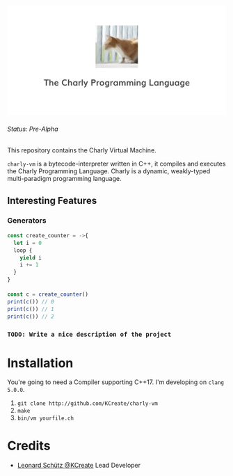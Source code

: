 ![Charly Programming Language](docs/charly-vm.png)

###### Status: Pre-Alpha

This repository contains the Charly Virtual Machine.

`charly-vm` is a bytecode-interpreter written in C++, it compiles and executes
the Charly Programming Language. Charly is a dynamic, weakly-typed multi-paradigm
programming language.

## Interesting Features

### Generators

```javascript
const create_counter = ->{
  let i = 0
  loop {
    yield i
    i += 1
  }
}

const c = create_counter()
print(c()) // 0
print(c()) // 1
print(c()) // 2
```

### `TODO: Write a nice description of the project`

# Installation

You're going to need a Compiler supporting C++17.
I'm developing on `clang 5.0.0`.

1. `git clone http://github.com/KCreate/charly-vm`
2. `make`
3. `bin/vm yourfile.ch`

# Credits

- [Leonard Schütz @KCreate](http://github.com/KCreate) Lead Developer

